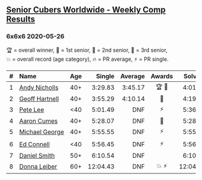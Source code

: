 <style>table {white-space: nowrap;}</style>

## [Senior Cubers Worldwide - Weekly Comp Results](/scw-comp/results/)
### 6x6x6 2020-05-26

<span style="white-space: nowrap;">🏆 = overall winner</span>, <span style="white-space: nowrap;">🥇 = 1st senior</span>, <span style="white-space: nowrap;">🥈 = 2nd senior</span>, <span style="white-space: nowrap;">🥉 = 3rd senior</span>, <span style="white-space: nowrap;">💥 = overall record (age category)</span>, <span style="white-space: nowrap;">🔥 = PR average</span>, <span style="white-space: nowrap;">⚡ = PR single</span>.

| # | Name | Age | Single | Average | Awards | Solve 1 | Solve 2 | Solve 3 | Video |
| :--: | :-- | :--: | --: | --: | :--: | --: | --: | --: | :-- |
| 1 | [Andy Nicholls](../../persons/andy_nicholls/666.md) | 40+ | 3:29.83 | 3:45.17 | 🏆 🥇 | 4:01.84 | 3:43.84 | 3:29.83 | [Link](https://www.facebook.com/events/637852836799991/permalink/639257566659518/) |
| 2 | [Geoff Hartnell](../../persons/geoff_hartnell/666.md) | 40+ | 3:55.29 | 4:10.14 | 🥈 | 4:19.11 | 3:55.29 | 4:16.01 | [Link](https://www.facebook.com/events/637852836799991/permalink/638518373400104/) |
| 3 | [Pete Lee](../../persons/pete_lee/666.md) | <40 | 5:01.49 | DNF | ⚡ | 5:36.19 | 5:01.49 | DNS | [Link](https://www.facebook.com/events/637852836799991/permalink/638586916726583/) |
| 4 | [Aaron Cumes](../../persons/aaron_cumes/666.md) | 40+ | 5:28.07 | DNF | 🥉 | 5:28.07 | DNS | DNS | [Link](https://www.facebook.com/events/637852836799991/permalink/638408876744387/) |
| 5 | [Michael George](../../persons/michael_george/666.md) | 40+ | 5:55.55 | DNF | ⚡ | 5:55.55 | DNS | DNS | [Link](https://www.facebook.com/events/637852836799991/permalink/641095513142390/) |
| 6 | [Ed Connell](../../persons/ed_connell/666.md) | <40 | 5:56.45 | DNF | ⚡ | 5:56.45 | DNS | DNS | [Link](https://www.facebook.com/events/637852836799991/permalink/640361549882453/) |
| 7 | [Daniel Smith](../../persons/daniel_smith/666.md) | 50+ | 6:10.54 | DNF |  | 6:10.54 | 6:28.09 | DNS | [Link](https://www.facebook.com/events/637852836799991/permalink/641464449772163/) |
| 8 | [Donna Leiber](../../persons/donna_leiber/666.md) | 60+ | 12:04.43 | DNF | 💥 ⚡ | 12:04.43 | 12:50.73 | DNS | [Link](https://www.facebook.com/events/637852836799991/permalink/640054709913137/) |

<!-- Global site tag (gtag.js) - Google Analytics -->
<script async src="https://www.googletagmanager.com/gtag/js?id=UA-86348435-3"></script>
<script>window.dataLayer = window.dataLayer || []; function gtag() {dataLayer.push(arguments);} gtag('js', new Date()); gtag('config', 'UA-86348435-3');</script>
